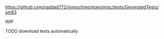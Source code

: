 https://github.com/raddad772/jsmoo/tree/main/misc/tests/GeneratedTests/sm83

WIP

TODO download tests automatically

